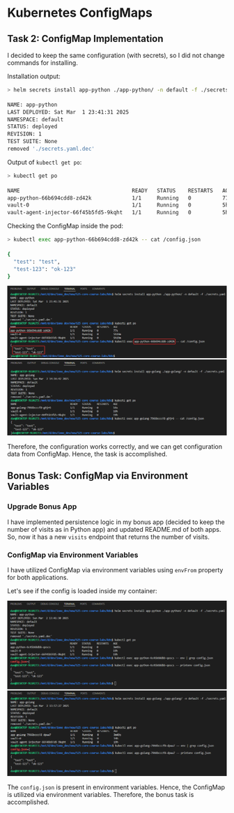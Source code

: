# Kubernetes ConfigMaps

## Task 2: ConfigMap Implementation

I decided to keep the same configuration (with secrets), so I did not change commands for installing.

Installation output:

```bash
> helm secrets install app-python ./app-python/ -n default -f ./secrets.yaml

NAME: app-python
LAST DEPLOYED: Sat Mar  1 23:41:31 2025
NAMESPACE: default
STATUS: deployed
REVISION: 1
TEST SUITE: None
removed './secrets.yaml.dec'
```

Output of `kubectl get po`:

```bash
> kubectl get po

NAME                                    READY   STATUS    RESTARTS   AGE
app-python-66b694cdd8-zd42k             1/1     Running   0          77s
vault-0                                 1/1     Running   0          5h19m
vault-agent-injector-66f45b5fd5-9kqht   1/1     Running   0          5h19m
```

Checking the ConfigMap inside the pod:

```bash
> kubectl exec app-python-66b694cdd8-zd42k -- cat /config.json

{
  "test": "test",
  "test-123": "ok-123"
}
```

![Screenshot confirming successful execution of commands](./img/lab12_task2.png)
![Screenshot confirming successful execution of commands in Golang app](./img/lab12_task2_2.png)

Therefore, the configuration works correctly, and we can get configuration data from ConfigMap.
Hence, the task is accomplished.

## Bonus Task: ConfigMap via Environment Variables

### Upgrade Bonus App

I have implemented persistence logic in my bonus app (decided to keep the number of visits as in Python app) and updated README.md of both apps.
So, now it has a new `visits` endpoint that returns the number of visits.

### ConfigMap via Environment Variables

I have utilized ConfigMap via environment variables using `envFrom` property for both applications.

Let's see if the config is loaded inside my container:

![Screenshot confirming that ConfigMap is utilized via environment variables](./img/lab12_bonus_1.png)
![Screenshot confirming that ConfigMap is utilized via environment variables in Golang app](./img/lab12_bonus_2.png)

The `config.json` is present in environment variables. Hence, the ConfigMap is utilized via environment variables.
Therefore, the bonus task is accomplished.

